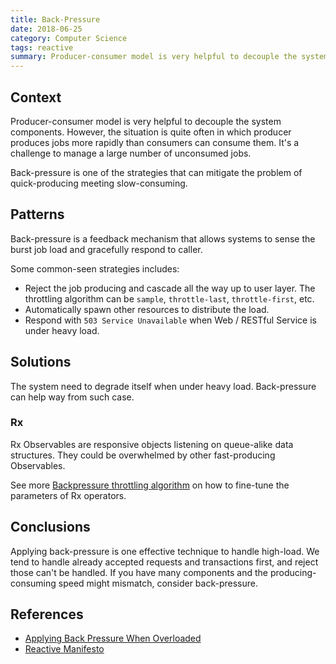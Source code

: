 ```yaml
---
title: Back-Pressure
date: 2018-06-25
category: Computer Science
tags: reactive
summary: Producer-consumer model is very helpful to decouple the system components. However, the situation is quite often in which producer produces jobs more rapidly than consumers can consume them. It's a challenge to manage a large number of unconsumed jobs.
---
```


## Context

Producer-consumer model is very helpful to decouple the system components. However, the situation is quite often in which producer produces jobs more rapidly than consumers can consume them. It's a challenge to manage a large number of unconsumed jobs.

Back-pressure is one of the strategies that can mitigate the problem of quick-producing meeting slow-consuming.

## Patterns

Back-pressure is a feedback mechanism that allows systems to sense the burst job load and gracefully respond to caller.

Some common-seen strategies includes:

* Reject the job producing and cascade all the way up to user layer. The throttling algorithm can be `sample`, `throttle-last`, `throttle-first`, etc. 
* Automatically spawn other resources to distribute the load.
* Respond with `503 Service Unavailable` when Web / RESTful Service is under heavy load.

## Solutions

The system need to degrade itself when under heavy load. Back-pressure can help way from such case.

### Rx

Rx Observables are responsive objects listening on queue-alike data structures. They could be overwhelmed by other fast-producing Observables.

See more [Backpressure throttling algorithm](https://github.com/ReactiveX/RxJava/wiki/Backpressure) on how to fine-tune the parameters of Rx operators.

## Conclusions

Applying back-pressure is one effective technique to handle high-load. We tend to handle already accepted requests and transactions first, and reject those can't be handled. If you have many components and the producing-consuming speed might mismatch, consider back-pressure.

## References

* [Applying Back Pressure When Overloaded](https://dzone.com/articles/applying-back-pressure-when)
* [Reactive Manifesto](https://www.reactivemanifesto.org/glossary#Back-Pressure)
